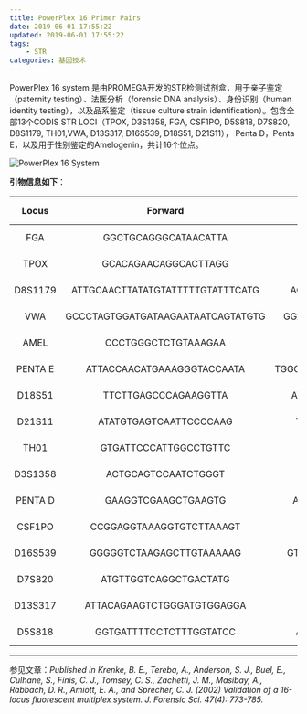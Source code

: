 ```yaml
---
title: PowerPlex 16 Primer Pairs
date: 2019-06-01 17:55:22
updated: 2019-06-01 17:55:22
tags:
    - STR
categories: 基因技术
---
```


PowerPlex 16 system 是由PROMEGA开发的STR检测试剂盒，用于亲子鉴定（paternity testing）、法医分析（forensic DNA analysis）、身份识别（human identity testing），以及品系鉴定（tissue culture strain identification）。包含全部13个CODIS STR LOCI（TPOX, D3S1358, FGA, CSF1PO, D5S818, D7S820, D8S1179, TH01,VWA, D13S317, D16S539, D18S51, D21S11），  Penta D，Penta E，以及用于性别鉴定的Amelogenin，共计16个位点。

![PowerPlex 16 System](https://upload-images.jianshu.io/upload_images/4189810-70cc47ae561701ba.png?imageMogr2/auto-orient/strip%7CimageView2/2/w/1240)



**引物信息如下**： 

|Locus|Forward|Reverse|5’ end|
|:---:|:---:|:---:|:---:|
| FGA | GGCTGCAGGGCATAACATTA | ATTCTATGACTTTGCGCTTCAGGA | TMR /OH |
| TPOX | GCACAGAACAGGCACTTAGG | CGCTCAAACGTGAGGTTG | OH /TMR  |
| D8S1179 | ATTGCAACTTATATGTATTTTTGTATTTCATG | ACCAAATTGTGTTCATGAGTATAGTTTC | OH /TMR |
| VWA | GCCCTAGTGGATGATAAGAATAATCAGTATGTG | GGACAGATGATAAATACATAGGATGGATGG | OH /TMR |
| AMEL | CCCTGGGCTCTGTAAAGAA | ATCAGAGCTTAAACTGGGAAGCTG | TMR /OH |
| PENTA E | ATTACCAACATGAAAGGGTACCAATA | TGGGTTATTAATTGAGAAAACTCCTTACAATTT | OH /FL |
| D18S51 | TTCTTGAGCCCAGAAGGTTA | ATTCTACCAGCAACAACACAAATAAAC | FL /OH |
| D21S11 | ATATGTGAGTCAATTCCCCAAG | TGTATTAGTCAATGTTCTCCAGAGAC | OH /FL |
| TH01 | GTGATTCCCATTGGCCTGTTC | ATTCCTGTGGGCTGAAAAGCTC | FL /OH |
| D3S1358 | ACTGCAGTCCAATCTGGGT | ATGAAATCAACAGAGGCTTGC | OH /FL |
| PENTA D | GAAGGTCGAAGCTGAAGTG | ATTAGAATTCTTTAATCTGGACACAAG | JOE /OH |
| CSF1PO | CCGGAGGTAAAGGTGTCTTAAAGT | ATTTCCTGTGTCAGACCCTGTT | JOE /OH |
| D16S539 | GGGGGTCTAAGAGCTTGTAAAAAG | GTTTGTGTGTGCATCTGTAAGCATGTATC | OH /JOE |
| D7S820 | ATGTTGGTCAGGCTGACTATG | GATTCCACATTTATCCTCATTGAC | JOE /OH |
| D13S317 | ATTACAGAAGTCTGGGATGTGGAGGA | GGCAGCCCAAAAAGACAGA | OH /JOE |
| D5S818 | GGTGATTTTCCTCTTTGGTATCC | AGCCACAGTTTACAACATTTGTATCT | OH /JOE |



---


参见文章：*Published in Krenke, B. E., Tereba, A., Anderson, S. J., Buel, E., Culhane, S., Finis, C. J., Tomsey, C. S., Zachetti, J. M., Masibay, A., Rabbach, D. R., Amiott, E. A., and Sprecher, C. J. (2002) Validation of a 16-locus fluorescent multiplex system. J. Forensic Sci. 47(4): 773-785.*




